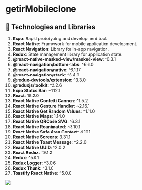 # getirMobileclone






## 🔧 Technologies and Libraries

1. **Expo**: Rapid prototyping and development tool.
2. **React Native**: Framework for mobile application development.
3. **React Navigation**: Library for in-app navigation.
4. **Redux**: State management library for application state.
5. **@react-native-masked-view/masked-view**: ^0.3.1
6. **@react-navigation/bottom-tabs**: ^6.6.0
7. **@react-navigation/native**: ^6.1.17
8. **@react-navigation/stack**: ^6.4.0
9. **@redux-devtools/extension**: ^3.3.0
10. **@reduxjs/toolkit**: ^2.2.6
11. **Expo Status Bar**: ~1.12.1
12. **React**: 18.2.0
13. **React Native Confetti Cannon**: ^1.5.2
14. **React Native Gesture Handler**: ~2.16.1
15. **React Native Get Random Values**: ^1.11.0
16. **React Native Maps**: 1.14.0
17. **React Native QRCode SVG**: ^6.3.1
18. **React Native Reanimated**: ~3.10.1
19. **React Native Safe Area Context**: 4.10.1
20. **React Native Screens**: 3.31.1
21. **React Native Toast Message**: ^2.2.0
22. **React Native UUID**: ^2.0.2
23. **React Redux**: ^9.1.2
24. **Redux**: ^5.0.1
25. **Redux Logger**: ^3.0.6
26. **Redux Thunk**: ^3.1.0
27. **Toastify React Native**: ^5.0.0



 <img src="./getirGif.gif"  />
